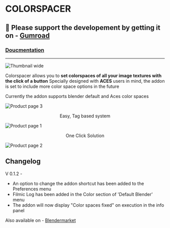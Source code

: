 # COLORSPACER


## 🛒 Please support the developement by getting it on - <a href="https://infinitycg.gumroad.com/l/colorspacer">Gumroad</a>

### <a href="https://blendermarket.com/products/colorspacer/docs">Doucmentation</a>


---


![Thumbnail wide](https://user-images.githubusercontent.com/84709012/211050954-91ff715c-4231-4b1d-b220-883dcbe79872.jpg)

Colorspacer allows you to **set colorspaces of all your image textures with the click of a button**
Specially designed with **ACES** users in mind, the addon is set to include more color space options in the future 

Currently the addon supports blender default and Aces color spaces 


![Product page 3](https://user-images.githubusercontent.com/84709012/211051872-548d0c06-9626-4a07-9d80-4a8f0674058a.jpg)
<p align="center"> Easy, Tag based system </p>

![Product page 1](https://user-images.githubusercontent.com/84709012/211053018-b3e52942-65be-42ee-8049-0f29bec74381.jpg)
<p align="center"> One Click Solution </p>

![Product page 2](https://user-images.githubusercontent.com/84709012/211053122-efd6df18-f831-43ce-8e43-a1b1788aa9b5.jpg)


Changelog
---
V 0.1.2 - 
- An option to change the addon shortcut has been added to the Preferences menu
- Filmic Log has been added in the Color section of 'Default Blender' menu
- The addon will now display "Color spaces fixed" on execution in the info panel 

Also available on - <a href="https://blendermarket.com/products/colorspacer">Blendermarket</a>
